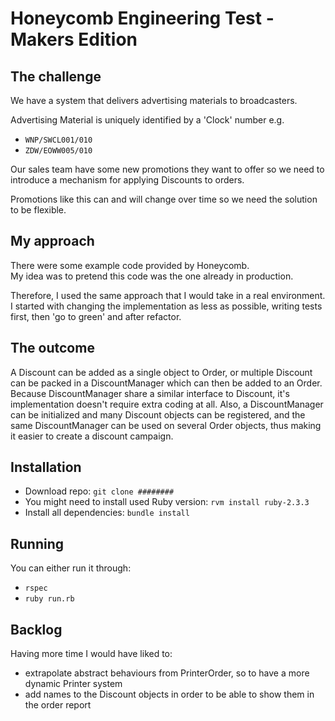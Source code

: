 # Honeycomb Engineering Test - Makers Edition

## The challenge

We have a system that delivers advertising materials to broadcasters.

Advertising Material is uniquely identified by a 'Clock' number e.g.

* `WNP/SWCL001/010`
* `ZDW/EOWW005/010`

Our sales team have some new promotions they want to offer so
we need to introduce a mechanism for applying Discounts to orders.

Promotions like this can and will change over time so we need the solution to be flexible.

## My approach
There were some example code provided by Honeycomb.  
My idea was to pretend this code was the one already in production.  

Therefore, I used the same approach that I would take in a real environment.  
I started with changing the implementation as less as possible, writing tests first, then 'go to green' and after refactor.

## The outcome
A Discount can be added as a single object to Order, or multiple Discount can be packed in a DiscountManager which can then be added to an Order.
Because DiscountManager share a similar interface to Discount, it's implementation doesn't require extra coding at all.
Also, a DiscountManager can be initialized and many Discount objects can be registered, and the same DiscountManager can be used on several Order objects, thus making it easier to create a discount campaign.

## Installation

- Download repo: `git clone ########`
- You might need to install used Ruby version: `rvm install ruby-2.3.3`
- Install all dependencies: `bundle install`

## Running
You can either run it through:
- `rspec`
- `ruby run.rb`

## Backlog
Having more time I would have liked to:
- extrapolate abstract behaviours from PrinterOrder, so to have a more dynamic Printer system
- add names to the Discount objects in order to be able to show them in the order report
